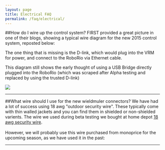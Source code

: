 ```yaml
---
layout: page
title: Electrical FAQ
permalink: /faq/electrical/
---
```



##How do I wire up the control system?
FIRST provided a great picture in one of their blogs, showing a typical wire diagram for the new 2015 control system, reposted below:

The one thing that is missing is the D-link, which would plug into the VRM for power, and connect to the RoboRio via Ethernet cable.

This diagram still shows the early thought of using a USB Bridge directly plugged into the RoboRio (which was scraped after Alpha testing and replaced by using the trusted D-link)

<img src="../../Images/2015_CS_Layout.jpg">

---

##What wire should I use for the new wieldmuler connectors?
We have had a lot of success using 18 awg  "outdoor security wire". These typically come with thin walled jackets and you can find them in shielded or non-shielded varients. The wire we used during beta testing we bought at home depot [18 awg security wire]().
<br><br>
However, we will probably use this wire purchased from monoprice for the upcoming season, as we have used it in the past: 




---
